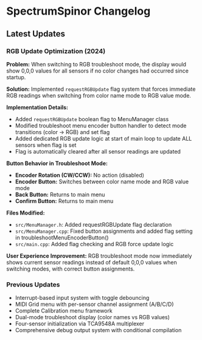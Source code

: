# SpectrumSpinor Changelog

## Latest Updates

### RGB Update Optimization (2024)
**Problem:** When switching to RGB troubleshoot mode, the display would show 0,0,0 values for all sensors if no color changes had occurred since startup.

**Solution:** Implemented `requestRGBUpdate` flag system that forces immediate RGB readings when switching from color name mode to RGB value mode.

**Implementation Details:**
- Added `requestRGBUpdate` boolean flag to MenuManager class
- Modified troubleshoot menu encoder button handler to detect mode transitions (color → RGB) and set flag
- Added dedicated RGB update logic at start of main loop to update ALL sensors when flag is set
- Flag is automatically cleared after all sensor readings are updated

**Button Behavior in Troubleshoot Mode:**
- **Encoder Rotation (CW/CCW):** No action (disabled)
- **Encoder Button:** Switches between color name mode and RGB value mode
- **Back Button:** Returns to main menu
- **Confirm Button:** Returns to main menu

**Files Modified:**
- `src/MenuManager.h`: Added requestRGBUpdate flag declaration
- `src/MenuManager.cpp`: Fixed button assignments and added flag setting in troubleshootMenuEncoderButton()
- `src/main.cpp`: Added flag checking and RGB force update logic

**User Experience Improvement:** 
RGB troubleshoot mode now immediately shows current sensor readings instead of default 0,0,0 values when switching modes, with correct button assignments.

### Previous Updates
- Interrupt-based input system with toggle debouncing
- MIDI Grid menu with per-sensor channel assignment (A/B/C/D)
- Complete Calibration menu framework
- Dual-mode troubleshoot display (color names vs RGB values)
- Four-sensor initialization via TCA9548A multiplexer
- Comprehensive debug output system with conditional compilation